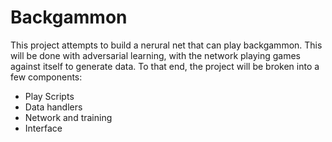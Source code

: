 # Backgammon
This project attempts to build a nerural net that can play backgammon. This will be done with adversarial learning, with the network playing games against itself to generate data. To that end, the project will be broken into a few components:
- Play Scripts
- Data handlers
- Network and training
- Interface

